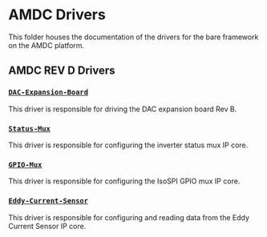 # AMDC Drivers

This folder houses the documentation of the drivers for the bare framework on the AMDC platform.

## AMDC REV D Drivers

### [`DAC-Expansion-Board`](DAC-Expansion-Board.md)

This driver is responsible for driving the DAC expansion board Rev B.

### [`Status-Mux`](Status-Mux.md)

This driver is responsible for configuring the inverter status mux IP core.

### [`GPIO-Mux`](GPIO-Mux.md)

This driver is responsible for configuring the IsoSPI GPIO mux IP core.

### [`Eddy-Current-Sensor`](Eddy-Current-Sensor.md)

This driver is responsible for configuring and reading data from the Eddy Current Sensor IP core.